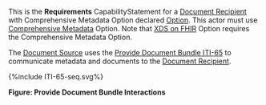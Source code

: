 This is the **Requirements** CapabilityStatement for a [Document Recipient](1331_actors_and_transactions.html#133113-document-recipient) with Comprehensive Metadata Option declared [Option](1332_actor_options.html). 
This actor must use [Comprehensive Metadata](1332_actor_options.html#13321-comprehensive-metadata-option) Option.
Note that [XDS on FHIR](1332_actor_options.html#13322-xds-on-fhir-option) Option requires the Comprehensive Metadata Option. 

The [Document Source](1331_actors_and_transactions.html#133111-document-source) uses the [Provide Document Bundle ITI-65](ITI-65.html) to communicate metadata and documents to the [Document Recipient](1331_actors_and_transactions.html#133113-document-recipient).

<div>
{%include ITI-65-seq.svg%}
</div>

<div style="clear: left"/>

**Figure: Provide Document Bundle Interactions**



